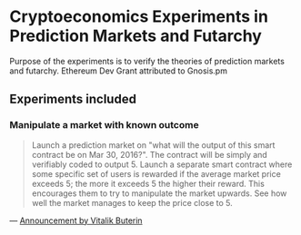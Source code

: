 # Cryptoeconomics Experiments in Prediction Markets and Futarchy
Purpose of the experiments is to verify the theories of prediction markets and futarchy.
Ethereum Dev Grant attributed to Gnosis.pm

## Experiments included
### Manipulate a market with known outcome
> Launch a prediction market on "what will the output of this smart contract be on Mar 30, 2016?". The contract will be simply and verifiably coded to output 5. Launch a separate smart contract where some specific set of users is rewarded if the average market price exceeds 5; the more it exceeds 5 the higher their reward. This encourages them to try to manipulate the market upwards. See how well the market manages to keep the price close to 5.

&mdash; [Announcement by Vitalik Buterin]


[Gnosis announcement]: 
https://forum.gnosis.pm/t/an-introduction-to-cryptoeconomics-and-futarchy-experiments-on-gnosis/161

[Announcement by Vitalik Buterin]:
https://www.reddit.com/r/ethereum/comments/453sid/empirical_cryptoeconomics/


